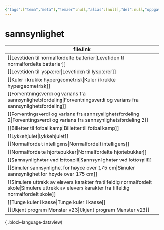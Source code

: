 ```yaml
---
{"tags":["tema","meta"],"temaer":null,"alias":[null],"del":null,"oppgave":null,"fag":null,"eksamen":null,"dg-publish":true,"title":"sannsynlighet","date":"2023-06-01","modified":"2023-06-01","permalink":"/temaer/sannsynlighet/","dgPassFrontmatter":true}
---
```



# sannsynlighet
| file.link                                                                                                                                             |
| ----------------------------------------------------------------------------------------------------------------------------------------------------- |
| [[Levetiden til normalfordelte batterier\|Levetiden til normalfordelte batterier]]                                                                 |
| [[Levetiden til lyspærer\|Levetiden til lyspærer]]                                                                                                 |
| [[Kuler i krukke hypergeometrisk\|Kuler i krukke hypergeometrisk]]                                                                                 |
| [[Forventningsverdi og varians fra sannsynlighetsfordeling\|Forventningsverdi og varians fra sannsynlighetsfordeling]]                             |
| [[Forventingsverdi og varians fra sannsynlighetsfordeling 2\|Forventingsverdi og varians fra sannsynlighetsfordeling 2]]                           |
| [[Billetter til fotballkamp\|Billetter til fotballkamp]]                                                                                           |
| [[Lykkehjulet\|Lykkehjulet]]                                                                                                                       |
| [[Normalfordelt intelligens\|Normalfordelt intelligens]]                                                                                           |
| [[Normalfordelte hjortebukker\|Normalfordelte hjortebukker]]                                                                                       |
| [[Sannsynligheter ved lottospill\|Sannsynligheter ved lottospill]]                                                                                 |
| [[Simuler sannsynlighet for høyde over 175 cm\|Simuler sannsynlighet for høyde over 175 cm]]                                                       |
| [[Simulere uttrekk av elevers karakter fra tilfeldig normalfordelt skole\|Simulere uttrekk av elevers karakter fra tilfeldig normalfordelt skole]] |
| [[Tunge kuler i kasse\|Tunge kuler i kasse]]                                                                                                       |
| [[Ukjent program Mønster v23\|Ukjent program Mønster v23]]                                                                                         |

{ .block-language-dataview}
